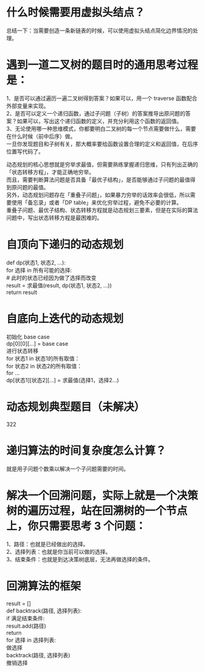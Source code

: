 # 什么时候需要用虚拟头结点？  
总结一下：当需要创造一条新链表的时候，可以使用虚拟头结点简化边界情况的处理。

# 遇到一道二叉树的题目时的通用思考过程是：  
1、是否可以通过遍历一遍二叉树得到答案？如果可以，用一个 traverse 函数配合外部变量来实现。  
2、是否可以定义一个递归函数，通过子问题（子树）的答案推导出原问题的答案？如果可以，写出这个递归函数的定义，并充分利用这个函数的返回值。  
3、无论使用哪一种思维模式，你都要明白二叉树的每一个节点需要做什么，需要在什么时候（前中后序）做。  
一旦你发现题目和子树有关，那大概率要给函数设置合理的定义和返回值，在后序位置写代码了。

动态规划的核心思想就是穷举求最值，但需要熟练掌握递归思维，只有列出正确的「状态转移方程」，才能正确地穷举。  
而且，需要判断算法问题是否具备「最优子结构」，是否能够通过子问题的最值得到原问题的最值。  
另外，动态规划问题存在「重叠子问题」，如果暴力穷举的话效率会很低，所以需要使用「备忘录」或者「DP table」来优化穷举过程，避免不必要的计算。   
重叠子问题、最优子结构、状态转移方程就是动态规划三要素，但是在实际的算法问题中，写出状态转移方程是最困难的。

# 自顶向下递归的动态规划
def dp(状态1, 状态2, ...):  
    for 选择 in 所有可能的选择:  
        # 此时的状态已经因为做了选择而改变  
        result = 求最值(result, dp(状态1, 状态2, ...))  
    return result

# 自底向上迭代的动态规划
初始化 base case  
dp[0][0][...] = base case  
进行状态转移  
for 状态1 in 状态1的所有取值：  
    for 状态2 in 状态2的所有取值：  
        for ...  
            dp[状态1][状态2][...] = 求最值(选择1，选择2...)  
# 动态规划典型题目（未解决）
322
# 递归算法的时间复杂度怎么计算？
就是用子问题个数乘以解决一个子问题需要的时间。

# 解决一个回溯问题，实际上就是一个决策树的遍历过程，站在回溯树的一个节点上，你只需要思考 3 个问题：
1、路径：也就是已经做出的选择。  
2、选择列表：也就是你当前可以做的选择。  
3、结束条件：也就是到达决策树底层，无法再做选择的条件。  
# 回溯算法的框架
result = []  
def backtrack(路径, 选择列表):  
    if 满足结束条件:  
        result.add(路径)  
        return  
    for 选择 in 选择列表:  
        做选择  
        backtrack(路径, 选择列表)  
        撤销选择  
